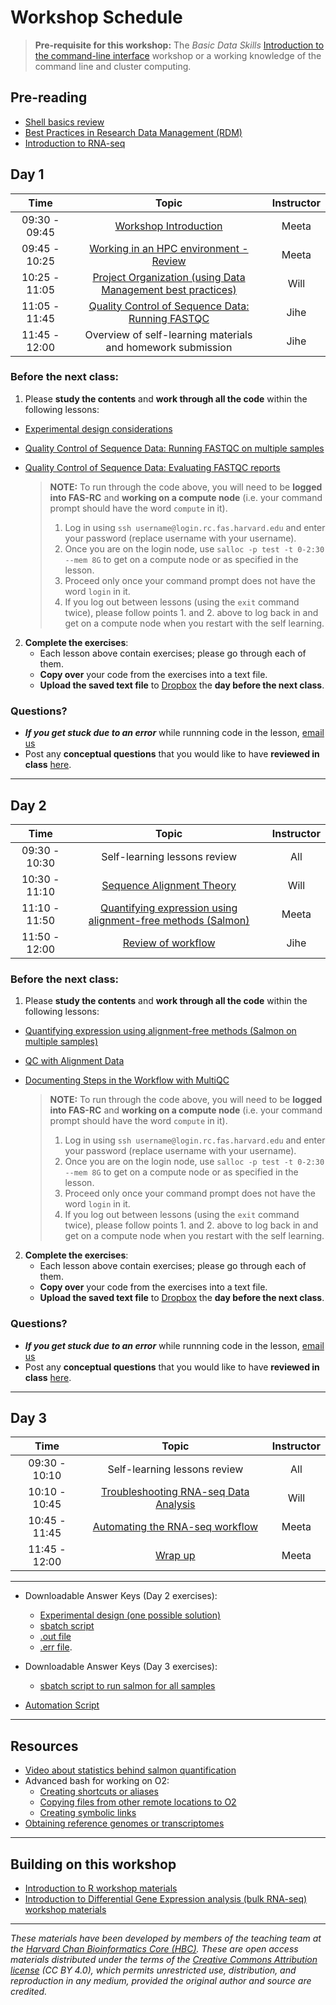 # Workshop Schedule

> **Pre-requisite for this workshop:** The *Basic Data Skills* [Introduction to the command-line interface](https://hbctraining.github.io/Intro-to-shell-fasrc-flipped/) workshop or a working knowledge of the command line and cluster computing.

## Pre-reading

* [Shell basics review](../lessons/shell_review.md)
* [Best Practices in Research Data Management (RDM)](../lessons/04a_data_organization.md)
* [Introduction to RNA-seq](../lessons/01_intro-to-RNAseq.md)

## Day 1

| Time |  Topic  | Instructor |
|:-----------:|:----------:|:--------:|
| 09:30 - 09:45 | [Workshop Introduction](../lectures/Intro_to_workshop.pdf) | Meeta |
| 09:45 - 10:25 | [Working in an HPC environment - Review](../lessons/03_working_on_HPC.md) | Meeta |
| 10:25 - 11:05 | [Project Organization (using Data Management best practices)](../lessons/04b_data_organization.md) | Will |
| 11:05 - 11:45 | [Quality Control of Sequence Data: Running FASTQC](../lessons/05_qc_running_fastqc_interactively.md) | Jihe |
| 11:45 - 12:00 | Overview of self-learning materials and homework submission | Jihe |

### Before the next class:

1. Please **study the contents** and **work through all the code** within the following lessons:

 * [Experimental design considerations](../lessons/02_experimental_planning_considerations.md)
 * [Quality Control of Sequence Data: Running FASTQC on multiple samples](../lessons/06_qc_running_fastqc_sbatch.md)
 * [Quality Control of Sequence Data: Evaluating FASTQC reports](../lessons/07_qc_fastqc_assessment.md)

    > **NOTE:** To run through the code above, you will need to be **logged into FAS-RC** and **working on a compute node** (i.e. your command prompt should have the word `compute` in it).
    > 1. Log in using `ssh username@login.rc.fas.harvard.edu` and enter your password (replace username with your username). 
    > 2. Once you are on the login node, use `salloc -p test -t 0-2:30 --mem 8G` to get on a compute node or as specified in the lesson.
    > 3. Proceed only once your command prompt does not have the word `login` in it.
    > 4. If you log out between lessons (using the `exit` command twice), please follow points 1. and 2. above to log back in and get on a compute node when you restart with the self learning.

2. **Complete the exercises**:
   * Each lesson above contain exercises; please go through each of them.
   * **Copy over** your code from the exercises into a text file. 
   * **Upload the saved text file** to [Dropbox](https://www.dropbox.com/request/j5oKCIOOw1NqpQ7ZeKqq) the **day before the next class**.
   
### Questions?
* ***If you get stuck due to an error*** while runnning code in the lesson, [email us](mailto:hbctraining@hsph.harvard.edu) 
* Post any **conceptual questions** that you would like to have **reviewed in class** [here](https://PollEv.com/hbctraining945).

***

## Day 2

| Time |  Topic  | Instructor |
|:-----------:|:----------:|:--------:|
| 09:30 - 10:30 | Self-learning lessons review | All |
| 10:30 - 11:10 | [Sequence Alignment Theory](../lectures/alignment_quantification.pdf) | Will |
| 11:10 - 11:50 | [Quantifying expression using alignment-free methods (Salmon)](../lessons/08_quasi_alignment_salmon.md) | Meeta |
| 11:50 - 12:00 | [Review of workflow](../lectures/workflow_overview.pdf) | Jihe |

### Before the next class:

1. Please **study the contents** and **work through all the code** within the following lessons:

 * [Quantifying expression using alignment-free methods (Salmon on multiple samples)](../lessons/09_quasi_alignment_salmon_sbatch.md)
 * [QC with Alignment Data](../lessons/10_QC_Qualimap.md)
 * [Documenting Steps in the Workflow with MultiQC](../lessons/11_multiQC.md)

     > **NOTE:** To run through the code above, you will need to be **logged into FAS-RC** and **working on a compute node** (i.e. your command prompt should have the word `compute` in it).
     > 1. Log in using `ssh username@login.rc.fas.harvard.edu` and enter your password (replace username with your username).
     > 2. Once you are on the login node, use `salloc -p test -t 0-2:30 --mem 8G` to get on a compute node or as specified in the lesson.
     > 3. Proceed only once your command prompt does not have the word `login` in it.
     > 4. If you log out between lessons (using the `exit` command twice), please follow points 1. and 2. above to log back in and get on a compute node when you restart with the self learning.

2. **Complete the exercises**:
   * Each lesson above contain exercises; please go through each of them.
   * **Copy over** your code from the exercises into a text file. 
   * **Upload the saved text file** to [Dropbox](https://www.dropbox.com/request/SRVvXQ93t0emw3iqza9O) the **day before the next class**.
   
### Questions?
* ***If you get stuck due to an error*** while runnning code in the lesson, [email us](mailto:hbctraining@hsph.harvard.edu) 
* Post any **conceptual questions** that you would like to have **reviewed in class** [here](https://PollEv.com/hbctraining945).

***

## Day 3

| Time |  Topic  | Instructor |
|:-----------:|:----------:|:--------:|
| 09:30 - 10:10 | Self-learning lessons review | All |
| 10:10 - 10:45 | [Troubleshooting RNA-seq Data Analysis](../lectures/RNA-seq_troubleshooting.pdf) | Will |
| 10:45 - 11:45 | [Automating the RNA-seq workflow](../lessons/12_automating_workflow.md)| Meeta |
| 11:45 - 12:00 | [Wrap up](../lectures/workshop_wrapup.pdf) | Meeta |

***

* Downloadable Answer Keys (Day 2 exercises): 
  * [Experimental design (one possible solution)](https://www.dropbox.com/s/524mevuyba34l5b/exp_design_table.xlsx?dl=1)
  * [sbatch script](https://www.dropbox.com/s/9wdyhfqpic05l6p/mov10_fastqc.run?dl=1)
  * [.out file](https://www.dropbox.com/s/l7puf8oahtbwmpk/22914006.out?dl=1)
  * [.err file](https://www.dropbox.com/s/8a1g6o9t2kxit30/22914006.err?dl=1).

* Downloadable Answer Keys (Day 3 exercises): 
  * [sbatch script to run salmon for all samples](../answer_key/salmon_all_samples.sbatch)

* [Automation Script](../scripts/rnaseq_analysis_on_input_file.sh)

***

## Resources
* [Video about statistics behind salmon quantification](https://www.youtube.com/watch?v=TMLIxwDP7sk)
* Advanced bash for working on O2:
  * [Creating shortcuts or aliases](https://hbctraining.github.io/In-depth-NGS-Data-Analysis-Course/sessionVI/lessons/more_bash.html#alias)
  * [Copying files from other remote locations to O2](https://hbctraining.github.io/In-depth-NGS-Data-Analysis-Course/sessionVI/lessons/more_bash.html#rsync)
  * [Creating symbolic links](https://hbctraining.github.io/In-depth-NGS-Data-Analysis-Course/sessionVI/lessons/more_bash.html#symlink)
* [Obtaining reference genomes or transcriptomes](https://hbctraining.github.io/Accessing_public_genomic_data/lessons/accessing_genome_reference_data.html)

***

## Building on this workshop
* [Introduction to R workshop materials](https://hbctraining.github.io/Intro-to-R-flipped/#lessons)
* [Introduction to Differential Gene Expression analysis (bulk RNA-seq) workshop materials](https://hbctraining.github.io/DGE_workshop_salmon_online/#lessons)

***
*These materials have been developed by members of the teaching team at the [Harvard Chan Bioinformatics Core (HBC)](http://bioinformatics.sph.harvard.edu/). These are open access materials distributed under the terms of the [Creative Commons Attribution license](https://creativecommons.org/licenses/by/4.0/) (CC BY 4.0), which permits unrestricted use, distribution, and reproduction in any medium, provided the original author and source are credited.*
